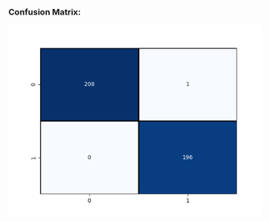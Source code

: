 ### Confusion Matrix:

![confusion-matrix](https://github.com/Bwhiz/Authenticating-Bank-Notes-as-a-Serverless-ML-System/blob/main/src/assets/confusion_matrix.png?raw=true)